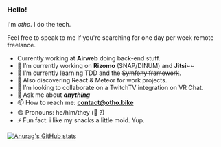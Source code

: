### Hello!

I'm *otho*. I do the tech.

Feel free to speak to me if you're searching for one day per week remote freelance.

- Currently working at **Airweb** doing back-end stuff.
- 🔭 I’m currently working on **Rizomo** (SNAP/DINUM) and **Jitsi**~~
- 🌱 I’m currently learning TDD and the ~~Symfony framework~~.
- 🌱 Also discovering React & Meteor for work projects.
- 👯 I’m looking to collaborate on a TwitchTV integration on VR Chat.
- 💬 Ask me about ***anything***
- 📫 How to reach me: **contact@otho.bike**
- 😄 Pronouns: he/him/they (🥚 ?)
- ⚡ Fun fact: i like my snacks a little mold. Yup.

[![Anurag's GitHub stats](https://github-readme-stats.vercel.app/api?username=othomation)](https://github.com/anuraghazra/github-readme-stats)

